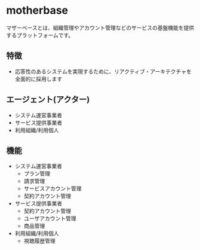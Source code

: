 # motherbase

マザーベースとは、組織管理やアカウント管理などのサービスの基盤機能を提供するプラットフォームです。

## 特徴

- 応答性のあるシステムを実現するために、リアクティブ・アーキテクチャを全面的に採用します

## エージェント(アクター)

- システム運営事業者
- サービス提供事業者
- 利用組織/利用個人

## 機能

- システム運営事業者
  - プラン管理
  - 請求管理
  - サービスアカウント管理
  - 契約アカウント管理
- サービス提供事業者
  - 契約アカウント管理
  - ユーザアカウント管理
  - 商品管理
- 利用組織/利用個人
  - 視聴履歴管理
